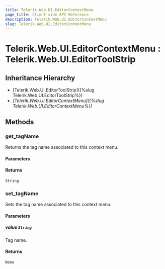 ```yaml
---
title: Telerik.Web.UI.EditorContextMenu
page_title: Client-side API Reference
description: Telerik.Web.UI.EditorContextMenu
slug: Telerik.Web.UI.EditorContextMenu
---
```


# Telerik.Web.UI.EditorContextMenu : Telerik.Web.UI.EditorToolStrip

## Inheritance Hierarchy

* [Telerik.Web.UI.EditorToolStrip]({%slug Telerik.Web.UI.EditorToolStrip%})
* *[Telerik.Web.UI.EditorContextMenu]({%slug Telerik.Web.UI.EditorContextMenu%})*

## Methods

### get_tagName

Returns the tag name associated to this context menu.

#### Parameters

#### Returns

`String` 

### set_tagName

Sets the tag name associated to this context menu.

#### Parameters

##### value `String`

Tag name.

#### Returns

`None` 